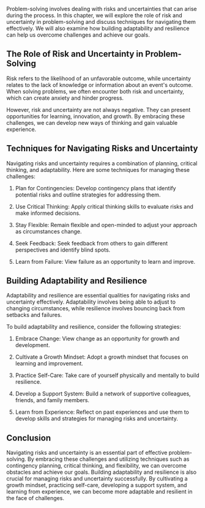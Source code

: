 
Problem-solving involves dealing with risks and uncertainties that can arise during the process. In this chapter, we will explore the role of risk and uncertainty in problem-solving and discuss techniques for navigating them effectively. We will also examine how building adaptability and resilience can help us overcome challenges and achieve our goals.

The Role of Risk and Uncertainty in Problem-Solving
---------------------------------------------------

Risk refers to the likelihood of an unfavorable outcome, while uncertainty relates to the lack of knowledge or information about an event's outcome. When solving problems, we often encounter both risk and uncertainty, which can create anxiety and hinder progress.

However, risk and uncertainty are not always negative. They can present opportunities for learning, innovation, and growth. By embracing these challenges, we can develop new ways of thinking and gain valuable experience.

Techniques for Navigating Risks and Uncertainty
-----------------------------------------------

Navigating risks and uncertainty requires a combination of planning, critical thinking, and adaptability. Here are some techniques for managing these challenges:

1. Plan for Contingencies: Develop contingency plans that identify potential risks and outline strategies for addressing them.

2. Use Critical Thinking: Apply critical thinking skills to evaluate risks and make informed decisions.

3. Stay Flexible: Remain flexible and open-minded to adjust your approach as circumstances change.

4. Seek Feedback: Seek feedback from others to gain different perspectives and identify blind spots.

5. Learn from Failure: View failure as an opportunity to learn and improve.

Building Adaptability and Resilience
------------------------------------

Adaptability and resilience are essential qualities for navigating risks and uncertainty effectively. Adaptability involves being able to adjust to changing circumstances, while resilience involves bouncing back from setbacks and failures.

To build adaptability and resilience, consider the following strategies:

1. Embrace Change: View change as an opportunity for growth and development.

2. Cultivate a Growth Mindset: Adopt a growth mindset that focuses on learning and improvement.

3. Practice Self-Care: Take care of yourself physically and mentally to build resilience.

4. Develop a Support System: Build a network of supportive colleagues, friends, and family members.

5. Learn from Experience: Reflect on past experiences and use them to develop skills and strategies for managing risks and uncertainty.

Conclusion
----------

Navigating risks and uncertainty is an essential part of effective problem-solving. By embracing these challenges and utilizing techniques such as contingency planning, critical thinking, and flexibility, we can overcome obstacles and achieve our goals. Building adaptability and resilience is also crucial for managing risks and uncertainty successfully. By cultivating a growth mindset, practicing self-care, developing a support system, and learning from experience, we can become more adaptable and resilient in the face of challenges.
